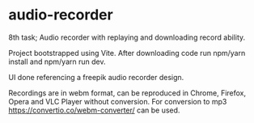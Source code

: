 # audio-recorder
8th task; Audio recorder with replaying and downloading record ability.

Project bootstrapped using Vite.
After downloading code run npm/yarn install and npm/yarn run dev.

UI done referencing a freepik audio recorder design.

Recordings are in webm format, can be reproduced in Chrome, Firefox, Opera and VLC Player without conversion.
For conversion to mp3 https://convertio.co/webm-converter/ can be used.
